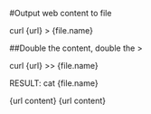 #Output web content to file

curl {url} > {file.name}

##Double the content, double the >

curl {url} >> {file.name}

RESULT:
cat {file.name}

{url content}
{url content}
